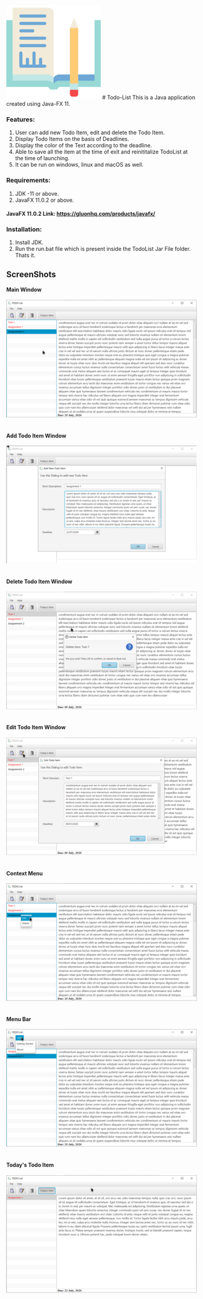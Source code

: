<img src="https://github.com/CryptoSingh1337/todo-list/blob/master/src/com/saransh/todolist/icon/icon.png" height="250" width="250" alt="Logo">
# Todo-List
This is a Java application created using Java-FX 11.

### Features:
1. User can add new Todo Item, edit and delete the Todo Item.
2. Display Todo Items on the basis of Deadlines.
3. Display the color of the Text according to the deadline.
4. Able to save all the item at the time of exit and reinititalize TodoList at the time of launching.
5. It can be run on windows, linux and macOS as well.
### Requirements:
1. JDK -11 or above.
2. JavaFX 11.0.2 or above.
#### JavaFX 11.0.2 Link: https://gluonhq.com/products/javafx/

### Installation:
1. Install JDK.
2. Run the run.bat file which is present inside the TodoList Jar File folder.
Thats it.

## ScreenShots
<p align="center">
 
#### Main Window
<img src="https://github.com/CryptoSingh1337/todo-list/blob/master/ScreenShots/Main.png"><br><br>
#### Add Todo Item Window
<img src="https://github.com/CryptoSingh1337/todo-list/blob/master/ScreenShots/Add.png"><br><br>
#### Delete Todo Item Window
<img src="https://github.com/CryptoSingh1337/todo-list/blob/master/ScreenShots/delete.png"><br><br>
#### Edit Todo Item Window
<img src="https://github.com/CryptoSingh1337/todo-list/blob/master/ScreenShots/edit.png"><br><br>
#### Context Menu
<img src="https://github.com/CryptoSingh1337/todo-list/blob/master/ScreenShots/contextMenu.png"><br><br>
#### Menu Bar
<img src="https://github.com/CryptoSingh1337/todo-list/blob/master/ScreenShots/MenuBar.png"><br><br>
#### Today's Todo Item
<img src="https://github.com/CryptoSingh1337/todo-list/blob/master/ScreenShots/todaysItem.png">
</p>
